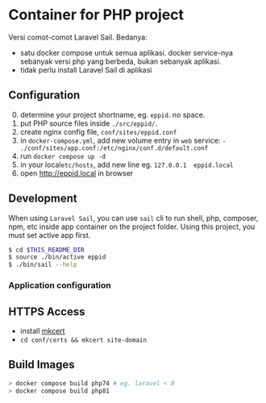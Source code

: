 # Container for PHP project

Versi comot-comot Laravel Sail. Bedanya:

- satu docker compose untuk semua aplikasi. docker service-nya sebanyak versi php yang berbeda, bukan sebanyak aplikasi.
- tidak perlu install Laravel Sail di aplikasi

## Configuration

0. determine your project shortname, eg. `eppid`. no space.
1. put PHP source files inside `./src/eppid/`.
2. create nginx config file, `conf/sites/eppid.conf`
3. in `docker-compose.yml`, add new volume entry in `web` service: 
    `- ./conf/sites/app.conf:/etc/nginx/conf.d/default.conf`
4. run `docker compose up -d`
5. in  your local`etc/hosts`, add new line eg. `127.0.0.1  eppid.local`
6. open http://eppid.local in browser

## Development

When using `Laravel Sail`, you can use `sail` cli to run shell, php, composer, npm, etc inside app container on the project folder. Using this project, you must set active app first.

```sh
$ cd $THIS_README_DIR
$ source ./bin/active eppid
$ ./bin/sail --help
```

### Application configuration


## HTTPS Access

- install [mkcert](https://github.com/FiloSottile/mkcert)
- `cd conf/certs && mkcert site-domain`

## Build Images

```sh
> docker compose build php74 # eg. laravel < 8
> docker compose build php81
```
